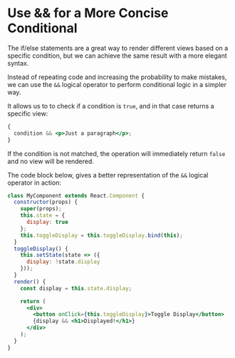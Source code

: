 # Use && for a More Concise Conditional

The if/else statements are a great way to render different views based on a specific condition, but we can achieve the same result with a more elegant syntax.

Instead of repeating code and increasing the probability to make mistakes, we can use the `&&` logical operator to perform conditional logic in a simpler way.

It allows us to to check if a condition is `true`, and in that case returns a specific view:

```jsx
{
  condition && <p>Just a paragraph</p>;
}
```

If the condition is not matched, the operation will immediately return `false` and no view will be rendered.

The code block below, gives a better representation of the `&&` logical operator in action:

```jsx
class MyComponent extends React.Component {
  constructor(props) {
    super(props);
    this.state = {
      display: true
    };
    this.toggleDisplay = this.toggleDisplay.bind(this);
  }
  toggleDisplay() {
    this.setState(state => ({
      display: !state.display
    }));
  }
  render() {
    const display = this.state.display;

    return (
      <div>
        <button onClick={this.toggleDisplay}>Toggle Display</button>
        {display && <h1>Displayed!</h1>}
      </div>
    );
  }
}
```
